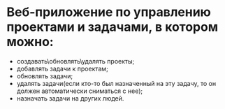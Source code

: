 # Веб-приложение по управлению проектами и задачами, в котором можно: 
* создавать\обновлять\удалять проекты;
* добавлять задачи к проектам;
* обновлять задачи;
* удалять задачи(если кто-то был назначенный на эту задачу, то он должен автоматически сниматься с нее);
* назначать задачи на других людей.